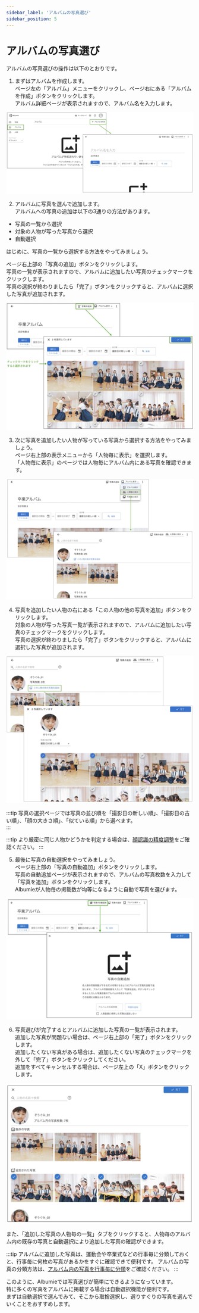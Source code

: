 ```yaml
---
sidebar_label: 'アルバムの写真選び'
sidebar_position: 5
---
```


# アルバムの写真選び
アルバムの写真選びの操作は以下のとおりです。

1. まずはアルバムを作成します。  
ページ左の「アルバム」メニューをクリックし、ページ右にある「アルバムを作成」ボタンをクリックします。  
アルバム詳細ページが表示されますので、アルバム名を入力します。

 ![アルバムの選択](/img/docs/create-album.jpg)

2. アルバムに写真を選んで追加します。  
アルバムへの写真の追加は以下の3通りの方法があります。

 <ul>
   <li>写真の一覧から選択</li>
   <li>対象の人物が写った写真から選択</li>
   <li>自動選択</li>
 </ul>

     
 はじめに、写真の一覧から選択する方法をやってみましょう。  

 ページ右上部の「写真の追加」ボタンをクリックします。  
写真の一覧が表示されますので、アルバムに追加したい写真のチェックマークをクリックします。  
写真の選択が終わりましたら「完了」ボタンをクリックすると、アルバムに選択した写真が追加されます。

 ![写真一覧から写真を選択](/img/docs/select-photo-from-photos.jpg)

3. 次に写真を追加したい人物が写っている写真から選択する方法をやってみましょう。  
ページ右上部の表示メニューから「人物毎に表示」を選択します。  
「人物毎に表示」のページでは人物毎にアルバム内にある写真を確認できます。  

 ![人物毎に表示](/img/docs/album-by-person.jpg)


4. 写真を追加したい人物の右にある「この人物の他の写真を追加」ボタンをクリックします。  
対象の人物が写った写真一覧が表示されますので、アルバムに追加したい写真のチェックマークをクリックします。  
写真の選択が終わりましたら「完了」ボタンをクリックすると、アルバムに選択した写真が追加されます。

 ![人物の写真一覧から選択](/img/docs/select-photo-from-person-photos.jpg)

:::tip
写真の選択ページでは写真の並び順を「撮影日の新しい順」、「撮影日の古い順」、「顔の大きさ順」、「似ている順」から選べます。  
:::

:::tip
より厳密に同じ人物かどうかを判定する場合は、[顔認識の精度調整](/advanced/face-recognition-accuracy)をご確認ください。
:::

5. 最後に写真の自動選択をやってみましょう。  
ページ右上部の「写真の自動追加」ボタンをクリックします。  
写真の自動追加ページが表示されますので、アルバムの写真枚数を入力して「写真を追加」ボタンをクリックします。  
Albumieが人物毎の掲載数が均等になるように自動で写真を選びます。  

 ![写真の自動追加](/img/docs/auto-select-photos.jpg)

6. 写真選びが完了するとアルバムに追加した写真の一覧が表示されます。  
追加した写真が問題ない場合は、ページ右上部の「完了」ボタンをクリックします。  
追加したくない写真がある場合は、追加したくない写真のチェックマークを外して「完了」ボタンをクリックしてください。  
追加をすべてキャンセルする場合は、ページ左上の「X」ボタンをクリックします。

 ![写真の自動追加](/img/docs/auto-select-photos-completed.jpg)

  また、「追加した写真の人物毎の一覧」タブをクリックすると、人物毎のアルバム内の既存の写真と自動選択により追加した写真の確認ができます。

:::tip
アルバムに追加した写真は、運動会や卒業式などの行事毎に分類しておくと、行事毎に何枚の写真があるかをすぐに確認できて便利です。
アルバムの写真の分類方法は、[アルバム内の写真を行事毎に分類](/advanced/album-photo-category)をご確認ください。
:::

このように、Albumieでは写真選びが簡単にできるようになっています。  
特に多くの写真をアルバムに掲載する場合は自動選択機能が便利です。  
まずは自動選択で選んでみて、そこから取捨選択し、選りすぐりの写真を選んでいくことをおすすめします。
